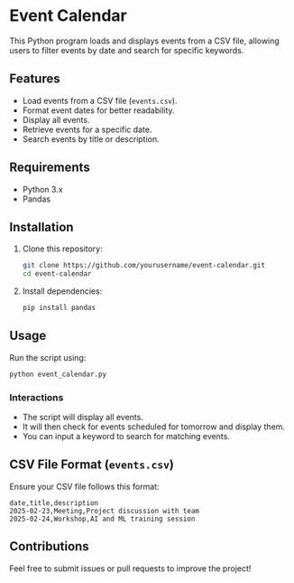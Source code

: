 # Event Calendar

This Python program loads and displays events from a CSV file, allowing users to filter events by date and search for specific keywords.

## Features
- Load events from a CSV file (`events.csv`).
- Format event dates for better readability.
- Display all events.
- Retrieve events for a specific date.
- Search events by title or description.

## Requirements
- Python 3.x
- Pandas

## Installation
1. Clone this repository:
   ```sh
   git clone https://github.com/yourusername/event-calendar.git
   cd event-calendar
   ```
2. Install dependencies:
   ```sh
   pip install pandas
   ```

## Usage
Run the script using:
```sh
python event_calendar.py
```

### Interactions
- The script will display all events.
- It will then check for events scheduled for tomorrow and display them.
- You can input a keyword to search for matching events.

## CSV File Format (`events.csv`)
Ensure your CSV file follows this format:
```csv
date,title,description
2025-02-23,Meeting,Project discussion with team
2025-02-24,Workshop,AI and ML training session
```



## Contributions
Feel free to submit issues or pull requests to improve the project!

